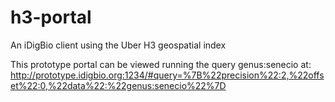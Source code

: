 # h3-portal
An iDigBio client using the Uber H3 geospatial index

This prototype portal can be viewed running the query genus:senecio at:
http://prototype.idigbio.org:1234/#query=%7B%22precision%22:2,%22offset%22:0,%22data%22:%22genus:senecio%22%7D
